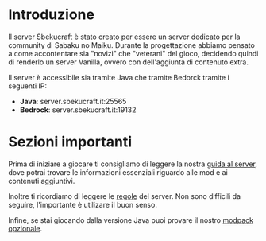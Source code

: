 # Introduzione
Il server Sbekucraft è stato creato per essere un server dedicato per la community di Sabaku no Maiku.
Durante la progettazione abbiamo pensato a come accontentare sia "novizi" che "veterani" del gioco, decidendo quindi di renderlo un server Vanilla, ovvero con dell'aggiunta di contenuto extra.

Il server è accessibile sia tramite Java che tramite Bedorck tramite i seguenti IP:

- **Java**: server.sbekucraft.it:25565
- **Bedrock**: server.sbekucraft.it:19132

# Sezioni importanti
Prima di iniziare a giocare ti consigliamo di leggere la nostra [guida al server](guida.md), dove potrai trovare le informazioni essenziali riguardo alle mod e ai contenuti aggiuntivi.

Inoltre ti ricordiamo di leggere le [regole](regole.md) del server. Non sono difficili da seguire, l'importante è utilizare il buon senso.

Infine, se stai giocando dalla versione Java puoi provare il nostro [modpack opzionale](client/installazione.md).